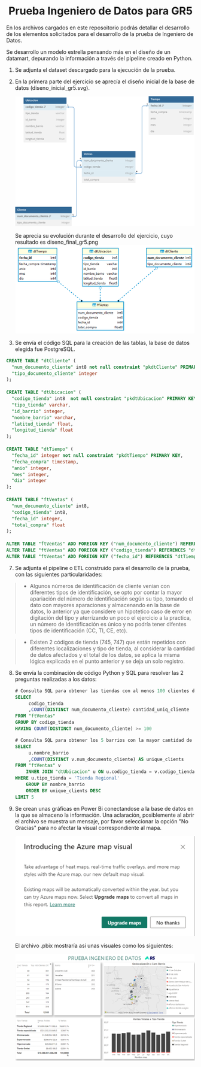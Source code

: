 <h1 align="center"> Prueba Ingeniero de Datos para GR5 </h1>

En los archivos cargados en este reposoitorio podrás detallar el desarrollo de los elementos solicitados para el desarrollo de la prueba de Ingeniero de Datos.

Se desarrollo un modelo estrella pensando más en el diseño de un datamart, depurando la información a través del pipeline creado en Python.

1. Se adjunta el dataset descargado para la ejecución de la prueba.
2. En la primera parte del ejercicio se aprecía el diseño inicial de la base de datos (diseno_inicial_gr5.svg).
   
    ![alt text](diseno_inicial_gr5.svg)
   
   Se aprecia su evolución durante el desarrollo del ejercicio, cuyo resultado es diseno_final_gr5.png
    ![alt text](diseno_final_gr5.png)
   
5. Se envía el código SQL para la creación de las tablas, la base de datos elegida fue PostgreSQL.
```sql
CREATE TABLE "dtCliente" (
  "num_documento_cliente" int8 not null constraint "pkdtCliente" PRIMARY KEY,
  "tipo_documento_cliente" integer
);

CREATE TABLE "dtUbicacion" (
  "codigo_tienda" int8  not null constraint "pkdtUbicacion" PRIMARY KEY,
  "tipo_tienda" varchar,
  "id_barrio" integer,
  "nombre_barrio" varchar,
  "latitud_tienda" float,
  "longitud_tienda" float
);

CREATE TABLE "dtTiempo" (
  "fecha_id" integer not null constraint "pkdtTiempo" PRIMARY KEY,
  "fecha_compra" timestamp,
  "anio" integer,
  "mes" integer,
  "dia" integer
);

CREATE TABLE "ftVentas" (
  "num_documento_cliente" int8,
  "codigo_tienda" int8,
  "fecha_id" integer,
  "total_compra" float
);

ALTER TABLE "ftVentas" ADD FOREIGN KEY ("num_documento_cliente") REFERENCES "dtCliente" ("num_documento_cliente");
ALTER TABLE "ftVentas" ADD FOREIGN KEY ("codigo_tienda") REFERENCES "dtUbicacion" ("codigo_tienda");
ALTER TABLE "ftVentas" ADD FOREIGN KEY ("fecha_id") REFERENCES "dtTiempo" ("fecha_id");
```
7. Se adjunta el pipeline o ETL construido para el desarrollo de la prueba, con las siguientes particularidades:
  > - Algunos números de identificación de cliente venian con diferentes tipos de identificación, se opto por contar la mayor apariación del número de identificación según su tipo, tomando el dato con mayores aparaciones y almacenando en la base de datos, lo anterior ya que considere un hipotetico caso de error en digitación del tipo y aterrizando un poco el ejercicio a la practica, un número de identificación es único y no podría tener difentes tipos de identificación (CC, TI, CE, etc).

  > - Existen 2 códigos de tienda (745, 747) que están repetidos con diferentes localizaciones y tipo de tienda, al considerar la cantidad de datos afectados y el total de los datos, se aplica la misma lógica explicada en el punto anterior y se deja un solo registro.

8. Se envía la combinación de código Python y SQL para resolver las 2 preguntas realizadas a los datos:
   ```sql
   # Consulta SQL para obtener las tiendas con al menos 100 clientes diferentes
   SELECT
        codigo_tienda
        ,COUNT(DISTINCT num_documento_cliente) cantidad_uniq_cliente
   FROM "ftVentas"
   GROUP BY codigo_tienda
   HAVING COUNT(DISTINCT num_documento_cliente) >= 100
   ```
   ```sql
   # Consulta SQL para obtener los 5 barrios con la mayor cantidad de clientes únicos
   SELECT
        u.nombre_barrio
        ,COUNT(DISTINCT v.num_documento_cliente) AS unique_clients
   FROM "ftVentas" v
       INNER JOIN "dtUbicacion" u ON u.codigo_tienda = v.codigo_tienda
   WHERE u.tipo_tienda = 'Tienda Regional'
       GROUP BY nombre_barrio
       ORDER BY unique_clients DESC
   LIMIT 5
   ```
9. Se crean unas gráficas en Power Bi conectandose a la base de datos en la que se almaceno la información. Una aclaración, posiblemente al abrir el archivo se muestra un mensaje, por favor seleccionar la opción "No Gracias" para no afectar la visual correspondiente al mapa.
    
    ![alt text](error-pbi.png)

   El archivo .pbix mostraría así unas visuales como los siguientes:
   
    ![alt text](visual_pbi.png)

